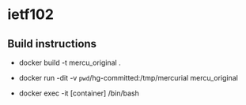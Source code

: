 # ietf102

## Build instructions 
- docker build -t mercu_original .

- docker run -dit -v `pwd`/hg-committed:/tmp/mercurial mercu_original

- docker exec -it [container] /bin/bash
